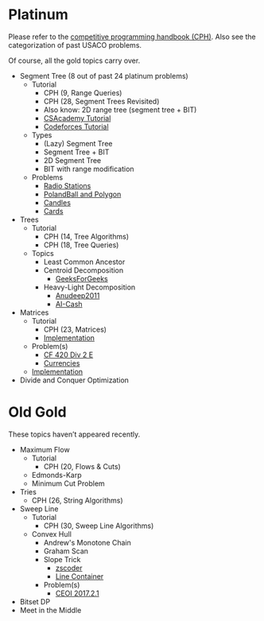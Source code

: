 # Platinum

Please refer to the [competitive programming handbook (CPH)](https://cses.fi/book.pdf). Also see the categorization of past USACO problems.

Of course, all the gold topics carry over. 

  * Segment Tree (8 out of past 24 platinum problems)
    * Tutorial
      * CPH (9, Range Queries)
      * CPH (28, Segment Trees Revisited)  
      * Also know: 2D range tree (segment tree + BIT)
      * [CSAcademy Tutorial](https://csacademy.com/lesson/segment_trees/)
      * [Codeforces Tutorial](http://codeforces.com/blog/entry/18051)
    * Types
      * (Lazy) Segment Tree
      * Segment Tree + BIT
      * 2D Segment Tree
      * BIT with range modification
    * Problems
      * [Radio Stations](http://codeforces.com/problemset/problem/762/E)
      * [PolandBall and Polygon](http://codeforces.com/problemset/problem/755/D)
      * [Candles](https://csacademy.com/contest/round-41/task/candles/)
      * [Cards](https://szkopul.edu.pl/problemset/problem/qpsk3ygf8MU7D_1Es0oc_xd8/site/?key=statement)
  * Trees
    * Tutorial
      * CPH (14, Tree Algorithms)
      * CPH (18, Tree Queries)
    * Topics
      * Least Common Ancestor
      * Centroid Decomposition
        * [GeeksForGeeks](http://www.geeksforgeeks.org/centroid-decomposition-of-tree/)
      * Heavy-Light Decomposition
        * [Anudeep2011](https://blog.anudeep2011.com/heavy-light-decomposition/)
        * [AI-Cash](http://codeforces.com/blog/entry/22072)
  * Matrices
    * Tutorial
      * CPH (23, Matrices)
      * [Implementation](https://github.com/kth-competitive-programming/kactl/blob/master/content/data-structures/Matrix.h)
    * Problem(s)
      * [CF 420 Div 2 E](http://codeforces.com/contest/821/problem/E)
      * [Currencies](https://www.hackerrank.com/contests/gs-codesprint/challenges/currencies)
    * [Implementation](https://github.com/kth-competitive-programming/kactl/blob/master/content/data-structures/Matrix.h)
  * Divide and Conquer Optimization

# Old Gold

These topics haven’t appeared recently.

  * Maximum Flow
    * Tutorial
      * CPH (20, Flows & Cuts)
    * Edmonds-Karp
    * Minimum Cut Problem
  * Tries
    * CPH (26, String Algorithms)
  * Sweep Line
    * Tutorial
      * CPH (30, Sweep Line Algorithms)
    * Convex Hull
      * Andrew's Monotone Chain
      * Graham Scan
      * Slope Trick
        * [zscoder](http://codeforces.com/blog/entry/47821)
        * [Line Container](https://github.com/kth-competitive-programming/kactl/blob/master/content/data-structures/LineContainer.h)
      * Problem(s)
        * [CEOI 2017.2.1](https://csacademy.com/contest/archive/task/building-bridges/)
  * Bitset DP
  * Meet in the Middle
